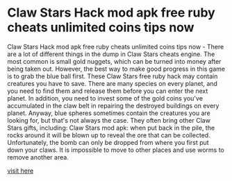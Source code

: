 # Claw Stars Hack mod apk free ruby cheats unlimited coins tips now

Claw Stars Hack mod apk free ruby cheats unlimited coins tips now - There are a lot of different things in the dump in Claw Stars cheats engine. The most common is small gold nuggets, which can be turned into money after being taken out. However, the best way to make good progress in this game is to grab the blue ball first. These Claw Stars free ruby hack may contain creatures you have to save. There are many species on every planet, and you need to find them and release them before you can enter the next planet. In addition, you need to invest some of the gold coins you've accumulated in the claw belt in repairing the destroyed buildings on every planet. Anyway, blue spheres sometimes contain the creatures you are looking for, but that's not always the case. They often bring other Claw Stars gifts, including: Claw Stars mod apk: when put back in the pile, the rocks around it will be blown up to reveal the ore that can be collected. Unfortunately, the bomb can only be dropped from where you first put down your claws. It is impossible to move to other places and use worms to remove another area.

<a href="https://yintamod.xyz/claw-stars/">visit here</a>
